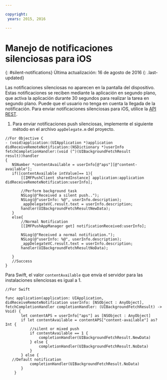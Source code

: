 ```yaml
---

copyright:
 years: 2015, 2016

---
```


# Manejo de notificaciones silenciosas para iOS
{: #silent-notifications}
Última actualización: 16 de agosto de 2016
{: .last-updated}

Las notificaciones silenciosas no aparecen en la pantalla del dispositivo. Estas notificaciones se reciben mediante la aplicación en segundo plano, que activa la aplicación durante 30 segundos para realizar la tarea en segundo plano. Puede que el usuario no tenga en cuenta la llegada de la notificación. Para enviar notificaciones silenciosas para iOS, utilice la [API REST](https://mobile.{DomainName}/imfpushrestapidocs/).   

1. Para enviar notificaciones push silenciosas, implemente el siguiente método en el archivo `appDelegate.m` del proyecto.


```
//For Objective C
- (void)application:(UIApplication *)application didReceiveRemoteNotification:(NSDictionary *)userInfo fetchCompletionHandler:(void (^)(UIBackgroundFetchResult result))handler
{
   NSNumber *contentAvailable = userInfo[@"aps"][@"content-available"];
   if([contentAvailable intValue]== 1){
       [[IMFPushClient sharedInstance] application:application didReceiveRemoteNotification:userInfo];
       
       //Perform background task
       NSLog(@"Received a silent push..");
       NSLog(@"userInfo: %@", userInfo.description);
       _appDelegateVC.result.text = userInfo.description;
       handler(UIBackgroundFetchResultNewData);
   }
   else{
       //Normal Notification
       [[IMFPushAppManager get] notificationReceived:userInfo];
       
       NSLog(@"Received a normal notification.");
       NSLog(@"userInfo: %@", userInfo.description);
       _appDelegateVC.result.text = userInfo.description;
       handler(UIBackgroundFetchResultNoData);
       
   }
   //Success
}
```

Para Swift, el valor `contentAvailable` que envía el servidor
                        para las instalaciones silenciosas es igual a 1.

```
//For Swift

func application(application: UIApplication, didReceiveRemoteNotification userInfo: [NSObject : AnyObject], fetchCompletionHandler completionHandler: (UIBackgroundFetchResult) -> Void) {
       let contentAPS = userInfo["aps"] as [NSObject : AnyObject]
       if let contentAvailable = contentAPS["content-available"] as? Int {
           //silent or mixed push
           if contentAvailable == 1 {
               completionHandler(UIBackgroundFetchResult.NewData)
           } else {
               completionHandler(UIBackgroundFetchResult.NoData)
           }
       } else {
   //Default notification 
           completionHandler(UIBackgroundFetchResult.NoData)
       }
    }
```

